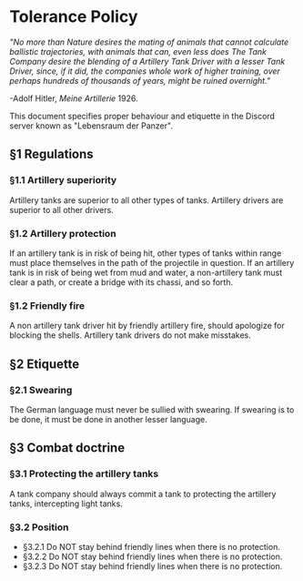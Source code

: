 # Tolerance Policy


[//]: # (On the front page of manual together with logo)

*"No more than Nature desires the mating of animals that cannot calculate ballistic trajectories, with animals that can, even less does The Tank Company desire the blending of a Artillery Tank Driver with a lesser Tank Driver, since, if it did, the companies whole work of higher training, over perhaps hundreds of thousands of years, might be ruined overnight."*

-Adolf Hitler, *Meine Artillerie* 1926.


This document specifies proper behaviour and etiquette in the Discord server known as "Lebensraum der Panzer".


[//]: # (Regulations are comprised of facts)
## §1 Regulations
### §1.1 Artillery superiority
Artillery tanks are superior to all other types of tanks. Artillery drivers are superior to all other drivers.

### §1.2 Artillery protection
If an artillery tank is in risk of being hit, other types of tanks within range must place themselves in the path of the projectile in question. If an artillery tank is in risk of being wet from mud and water, a non-artillery tank must clear a path, or create a bridge with its chassi, and so forth.

### §1.2 Friendly fire
A non artillery tank driver hit by friendly artillery fire, should apologize for blocking the shells.
Artillery tank drivers do not make misstakes.

[//]: # (Etiquette serves as rules of behaviour)
## §2 Etiquette
### §2.1 Swearing
The German language must never be sullied with swearing. If swearing is to be done, it must be done in another lesser language.

[//]: # (Combat Doctrine is the techniques of warfare for german Tank-drivers)
## §3 Combat doctrine
### §3.1 Protecting the artillery tanks
A tank company should always commit a tank to protecting the artillery tanks,
intercepting light tanks. 

[//]: # (Best way to add sub-paragrah?)
### §3.2 Position
  *  §3.2.1 
     Do NOT stay behind friendly lines when there is no protection.
  *  §3.2.2
     Do NOT stay behind friendly lines when there is no protection.
  *  §3.2.3
     Do NOT stay behind friendly lines when there is no protection.




[//]: # (Fraktur?)
[//]: # (http://unifraktur.sourceforge.net/maguntia.html)

[//]: # (http://unifraktur.sourceforge.net/maguntia.html)






